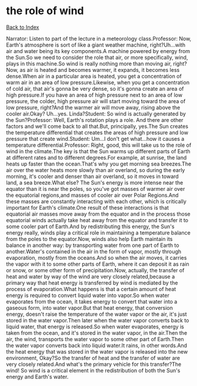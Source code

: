# the role of wind
[Back to Index](https://github.com/windows10010/tpoExtractor/blog/master/README.md)

Narrator: Listen to part of the lecture in a meteorology class.Professor: Now, Earth's atmosphere is sort of like a giant weather machine, right?Uh...with air and water being its key components.A machine powered by energy from the Sun.So we need to consider the role that air, or more specifically, wind, plays in this machine.So wind is really nothing more than moving air, right?Now, as air is heated and becomes warmer, it expands, it becomes less dense.When air in a particular area is heated, you get a concentration of warm air in an area of low pressure.Likewise, when you get a concentration of cold air, that air's gonna be very dense, so it's gonna create an area of high pressure.If you have an area of high pressure next to an area of low pressure, the colder, high pressure air will start moving toward the area of low pressure, right?And the warmer air will move away, rising above the cooler air.Okay? Uh...yes. Linda?Student: So wind is actually generated by the Sun?Professor: Well, Earth's rotation plays a role. And there are other factors and we'll come back to all that.But, principally, yes.The Sun creates the temperature differential that creates the areas of high pressure and low pressure that create wind.Student: Um...l don't get what...how it causes a temperature differential.Professor: Right, good, this will take us to the role of wind in the climate.The key is that the Sun warms up different parts of Earth at different rates and to different degrees.For example, at sunrise, the land heats up faster than the ocean.That's why you get morning sea breezes.The air over the water heats more slowly than air overland, so during the early morning, it's cooler and denser than air overland, so it moves in toward land, a sea breeze.What else? The Sun's energy is more intense near the equator than it is near the poles, so you've got masses of warmer air over the equatorial regions,and masses of cooler air over Polar Regions.And these masses are constantly interacting with each other, which is critically important for Earth's climate.One result of these interactions is that equatorial air masses move away from the equator and in the process those equatorial winds actually take heat away from the equator and transfer it to some cooler part of Earth.And by redistributing this energy, the Sun's energy really, winds play a critical role in maintaining a temperature balance from the poles to the equator.Now, winds also help Earth maintain its balance in another way: by transporting water from one part of Earth to another.Water's contained in the air in the form of vapor, mostly through evaporation, mostly from the oceans.And so when the air moves, it carries the vapor with it to some other parts of Earth, where it can deposit it as rain or snow, or some other form of precipitation.Now, actually, the transfer of heat and water by way of the wind are very closely related,because a primary way that heat energy is transferred by wind is mediated by the process of evaporation.What happens is that a certain amount of heat energy is required to convert liquid water into vapor.So when water evaporates from the ocean, it takes energy to convert that water into a gaseous form, into water vapor.But that heat energy, that conversion energy, doesn't raise the temperature of the water vapor or the air, it's just stored in the water vapor.Then later when the water vapor converts back to liquid water, that energy is released.So when water evaporates, energy is taken from the ocean, and it's stored in the water vapor, in the air.Then the air, the wind, transports the water vapor to some other part of Earth.Then the water vapor converts back into liquid water.It rains, in other words.And the heat energy that was stored in the water vapor is released into the new environment, Okay?So the transfer of heat and the transfer of water are very closely related.And what's the primary vehicle for this transfer?The wind! So wind is a critical element in the redistribution of both the Sun's energy and Earth's water.